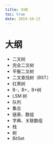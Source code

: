 ```yaml
---
title: 大纲
toc: true
date: 2019-10-13
---
```

# 大纲

- 二叉树
- 完全二叉树
- 平衡二叉树
- 二叉查找树（BST）
- 红黑树
- B-，B+，B*树
- LSM 树
- 队列
- 集合
- 链表、数组
- 字典、关联数组
- 栈
- 树
- BitSet
